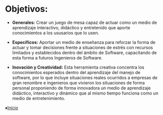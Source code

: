 # Objetivos:

* **Generales:** Crear un juego de mesa capaz de actuar como un medio de aprendizaje interactivo, didáctico y entretenido que aporte conocimientos a los ususarios que lo usen.

* **Específicos:** Aportar un medio de enseñanza para reforzar la forma de actuar y tomar decisiones frente a situaciones de estrés con recursos limitados y establecidos dentro del ámbito de Software, capacitando de esta forma a futuros Ingenieros de Software.

 * **Inovación y Creatividad:** Esta herramienta creativa concentra los conocimientos esperados dentro del aprendizaje del manejo de software, por lo que incluye situaciones reales ocurridos a empresas de gran renombre e ingenieros que vivieron los situaciones de forma personal proponiendo de forma innovadora un medio de aprendizaje didáctico, interactivo y dinámico que al mismo tiempo funciona como un medio de entretenimiento.
 
 ♦[Inicio](https://github.com/Edwin-Lines/Proyecto-And-Then...- "Inicio")
